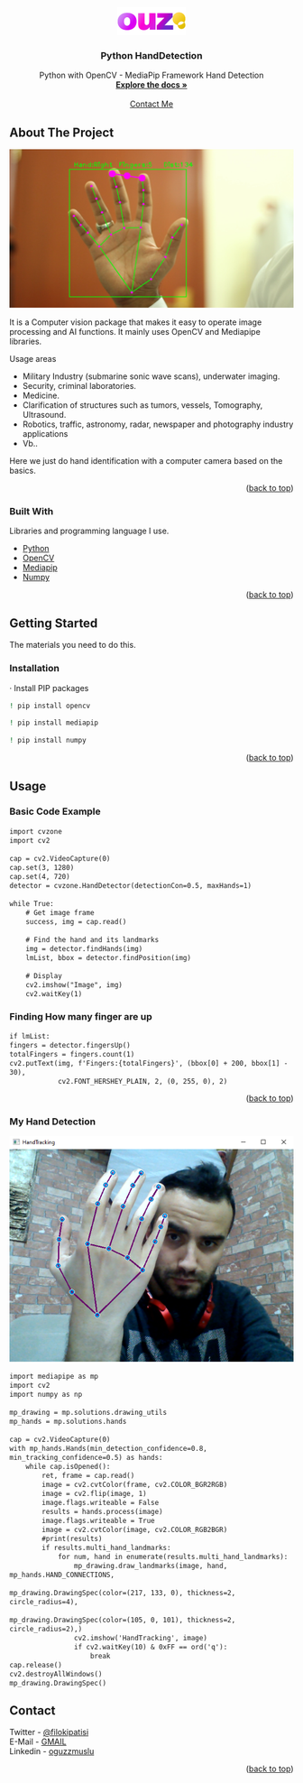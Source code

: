 <div id="top"></div>
<!-- PROJECT LOGO -->
<br />
<div align="center">
  <a href="https://github.com/ogzmsl/HandDetection/blob/main/ouz-logo.png">
    <img src="/ouz-logo.png" alt="" width="" height="">
  </a>

  <h3 align="center">Python HandDetection</h3>

  <p align="center">
    Python with OpenCV - MediaPip Framework Hand Detection
    <br />
    <a href="https://pythonrepo.com/repo/cvzone-cvzone"><strong>Explore the docs »</strong></a>
    <br />
    <br /> 
    <a href="https://oguzmuslu.com">Contact Me</a> 
  </p>
</div>


<!-- ABOUT THE PROJECT -->
## About The Project

[![product-screenshot]](https://pythonrepo.com/repo/cvzone-cvzone)

It is a Computer vision package that makes it easy to operate image processing and AI functions. It mainly uses OpenCV and Mediapipe libraries.

Usage areas
* Military Industry (submarine sonic wave scans), underwater imaging.
* Security, criminal laboratories.
* Medicine.
* Clarification of structures such as tumors, vessels, Tomography, Ultrasound.
* Robotics, traffic, astronomy, radar, newspaper and photography industry applications
* Vb..

Here we just do hand identification with a computer camera based on the basics.

<p align="right">(<a href="#top">back to top</a>)</p>



### Built With

Libraries and programming language I use.

* [Python](https://www.python.org/)
* [OpenCV](https://opencv.org/)
* [Mediapip](https://mediapipe.dev/)
* [Numpy](https://numpy.org/)  

<p align="right">(<a href="#top">back to top</a>)</p>


<!-- GETTING STARTED -->
## Getting Started

The materials you need to do this.

### Installation

· Install PIP packages

   ```sh
   ! pip install opencv
   ```
   ```sh
   ! pip install mediapip
   ```
   ```sh
   ! pip install numpy
   ```
<p align="right">(<a href="#top">back to top</a>)</p>


<!-- USAGE EXAMPLES -->
## Usage

### Basic Code Example

```
import cvzone
import cv2

cap = cv2.VideoCapture(0)
cap.set(3, 1280)
cap.set(4, 720)
detector = cvzone.HandDetector(detectionCon=0.5, maxHands=1)

while True:
    # Get image frame
    success, img = cap.read()

    # Find the hand and its landmarks
    img = detector.findHands(img)
    lmList, bbox = detector.findPosition(img)
    
    # Display
    cv2.imshow("Image", img)
    cv2.waitKey(1)

```

### Finding How many finger are up
```
if lmList:
fingers = detector.fingersUp()
totalFingers = fingers.count(1)
cv2.putText(img, f'Fingers:{totalFingers}', (bbox[0] + 200, bbox[1] - 30),
            cv2.FONT_HERSHEY_PLAIN, 2, (0, 255, 0), 2)
```
<p align="right">(<a href="#top">back to top</a>)</p>

### My Hand Detection

![my-handDetection]

```
import mediapipe as mp
import cv2
import numpy as np 

mp_drawing = mp.solutions.drawing_utils
mp_hands = mp.solutions.hands

cap = cv2.VideoCapture(0)
with mp_hands.Hands(min_detection_confidence=0.8, min_tracking_confidence=0.5) as hands:
    while cap.isOpened():
        ret, frame = cap.read()
        image = cv2.cvtColor(frame, cv2.COLOR_BGR2RGB)
        image = cv2.flip(image, 1)
        image.flags.writeable = False
        results = hands.process(image)
        image.flags.writeable = True
        image = cv2.cvtColor(image, cv2.COLOR_RGB2BGR)
        #print(results)
        if results.multi_hand_landmarks:
            for num, hand in enumerate(results.multi_hand_landmarks):
                mp_drawing.draw_landmarks(image, hand, mp_hands.HAND_CONNECTIONS,
                                          mp_drawing.DrawingSpec(color=(217, 133, 0), thickness=2, circle_radius=4),
                                          mp_drawing.DrawingSpec(color=(105, 0, 101), thickness=2, circle_radius=2),)
                cv2.imshow('HandTracking', image)
                if cv2.waitKey(10) & 0xFF == ord('q'):
                    break
cap.release()
cv2.destroyAllWindows()
mp_drawing.DrawingSpec()
```

<!-- CONTACT -->
## Contact

Twitter - [@filokipatisi](https://twitter.com/filokipatisi) <br>
E-Mail -  [GMAIL](mailto:oguzzmuslu@gmail.com) <br>
Linkedin - [oguzzmuslu](https://www.linkedin.com/in/oguzzmuslu/)


<p align="right">(<a href="#top">back to top</a>)</p>





<!-- MARKDOWN LINKS & IMAGES -->
<!-- https://www.markdownguide.org/basic-syntax/#reference-style-links -->
[my-handDetection]: https://github.com/ogzmsl/HandDetection/blob/main/detection.png
[product-screenshot]: https://github.com/ogzmsl/HandDetection/blob/main/screenshot.jpg
